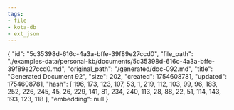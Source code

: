 ```yaml
---
tags:
- file
- kota-db
- ext_json
---
```

{
  "id": "5c35398d-616c-4a3a-bffe-39f89e27ccd0",
  "file_path": "./examples-data/personal-kb/documents/5c35398d-616c-4a3a-bffe-39f89e27ccd0.md",
  "original_path": "/generated/doc-092.md",
  "title": "Generated Document 92",
  "size": 202,
  "created": 1754608781,
  "updated": 1754608781,
  "hash": [
    196,
    173,
    123,
    107,
    53,
    1,
    219,
    112,
    103,
    99,
    96,
    183,
    252,
    226,
    245,
    45,
    26,
    229,
    141,
    81,
    234,
    240,
    113,
    28,
    88,
    22,
    51,
    114,
    143,
    193,
    123,
    118
  ],
  "embedding": null
}